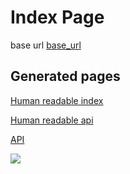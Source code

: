 
<!-- ---
permalink: index

--- -->

[base_url]: https://dane-2pi.github.io/demo_json_api/


# Index Page
base url [base_url]

## Generated pages 
[Human readable index](index_hr)

[Human readable api](api)

[API](api.json)


<img src="./data/Species/pics/test.jpg" style="display: block; margin: auto;" />